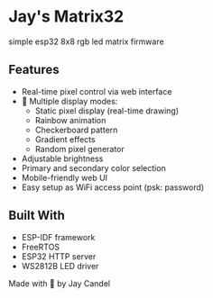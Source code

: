 # Jay's Matrix32
simple esp32 8x8 rgb led matrix firmware

## Features
- Real-time pixel control via web interface
- 🌟 Multiple display modes:
  - Static pixel display (real-time drawing)
  - Rainbow animation
  - Checkerboard pattern
  - Gradient effects
  - Random pixel generator
- Adjustable brightness
- Primary and secondary color selection
- Mobile-friendly web UI
- Easy setup as WiFi access point (psk: password)

## Built With
- ESP-IDF framework
- FreeRTOS
- ESP32 HTTP server
- WS2812B LED driver

Made with 💖 by Jay Candel